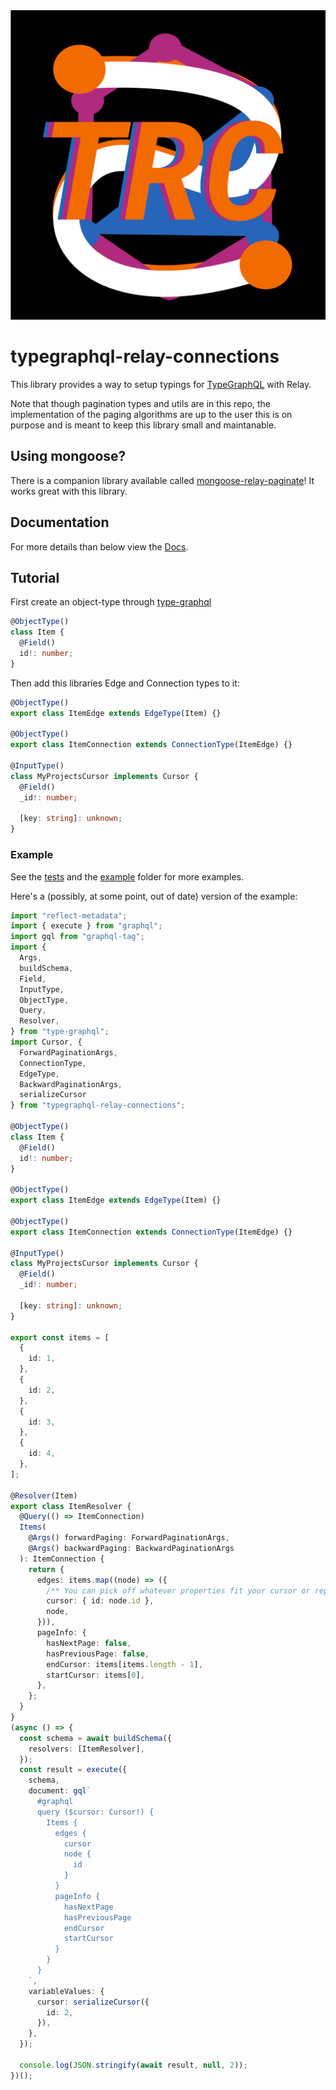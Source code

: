 <p align="center">
  <img src="./docs/static/img/logo.png" />
</p>

# typegraphql-relay-connections

This library provides a way to setup typings for [TypeGraphQL](https://typegraphql.com/) with Relay.

Note that though pagination types and utils are in this repo, the implementation of the paging algorithms are up to the user this is on purpose and is meant to keep this library small and maintanable.

## Using mongoose?

There is a companion library available called [mongoose-relay-paginate](https://www.npmjs.com/package/mongoose-relay-paginate)! It works great with this library.

## Documentation


For more details than below view the [Docs](https://johnsonjo4531.github.io/typegraphql-relay-connections/).

## Tutorial

First create an object-type through [type-graphql](https://typegraphql.com/)



```ts
@ObjectType()
class Item {
  @Field()
  id!: number;
}
```

Then add this libraries Edge and Connection types to it:

```ts
@ObjectType()
export class ItemEdge extends EdgeType(Item) {}

@ObjectType()
export class ItemConnection extends ConnectionType(ItemEdge) {}

@InputType()
class MyProjectsCursor implements Cursor {
  @Field()
  _id!: number;

  [key: string]: unknown;
}
```

### Example

See the [tests](https://github.com/johnsonjo4531/typegraphql-relay-connections/blob/main/src/__tests__/index.spec.ts) and the [example](https://github.com/johnsonjo4531/typegraphql-relay-connections/tree/main/src/examples) folder for more examples.

Here's a (possibly, at some point, out of date) version of the example:

```ts
import "reflect-metadata";
import { execute } from "graphql";
import gql from "graphql-tag";
import {
  Args,
  buildSchema,
  Field,
  InputType,
  ObjectType,
  Query,
  Resolver,
} from "type-graphql";
import Cursor, {
  ForwardPaginationArgs,
  ConnectionType,
  EdgeType,
  BackwardPaginationArgs,
  serializeCursor
} from "typegraphql-relay-connections";

@ObjectType()
class Item {
  @Field()
  id!: number;
}

@ObjectType()
export class ItemEdge extends EdgeType(Item) {}

@ObjectType()
export class ItemConnection extends ConnectionType(ItemEdge) {}

@InputType()
class MyProjectsCursor implements Cursor {
  @Field()
  _id!: number;

  [key: string]: unknown;
}

export const items = [
  {
    id: 1,
  },
  {
    id: 2,
  },
  {
    id: 3,
  },
  {
    id: 4,
  },
];

@Resolver(Item)
export class ItemResolver {
  @Query(() => ItemConnection)
  Items(
    @Args() forwardPaging: ForwardPaginationArgs,
    @Args() backwardPaging: BackwardPaginationArgs
  ): ItemConnection {
    return {
      edges: items.map((node) => ({
        /** You can pick off whatever properties fit your cursor or repeat the whole node */
        cursor: { id: node.id },
        node,
      })),
      pageInfo: {
        hasNextPage: false,
        hasPreviousPage: false,
        endCursor: items[items.length - 1],
        startCursor: items[0],
      },
    };
  }
}
(async () => {
  const schema = await buildSchema({
    resolvers: [ItemResolver],
  });
  const result = execute({
    schema,
    document: gql`
      #graphql
      query ($cursor: Cursor!) {
        Items {
          edges {
            cursor
            node {
              id
            }
          }
          pageInfo {
            hasNextPage
            hasPreviousPage
            endCursor
            startCursor
          }
        }
      }
    `,
    variableValues: {
      cursor: serializeCursor({
        id: 2,
      }),
    },
  });

  console.log(JSON.stringify(await result, null, 2));
})();
```